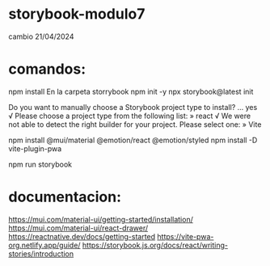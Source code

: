 # storybook-modulo7
cambio 21/04/2024
# comandos:
npm install
En la carpeta storrybook
npm init -y
npx storybook@latest init

Do you want to manually choose a Storybook project type to install? ... yes
√ Please choose a project type from the following list: » react
√
We were not able to detect the right builder for your project. Please select one: » Vite

npm install @mui/material @emotion/react @emotion/styled
npm install -D vite-plugin-pwa

npm run storybook


# documentacion:

https://mui.com/material-ui/getting-started/installation/
https://mui.com/material-ui/react-drawer/
https://reactnative.dev/docs/getting-started
https://vite-pwa-org.netlify.app/guide/
https://storybook.js.org/docs/react/writing-stories/introduction
